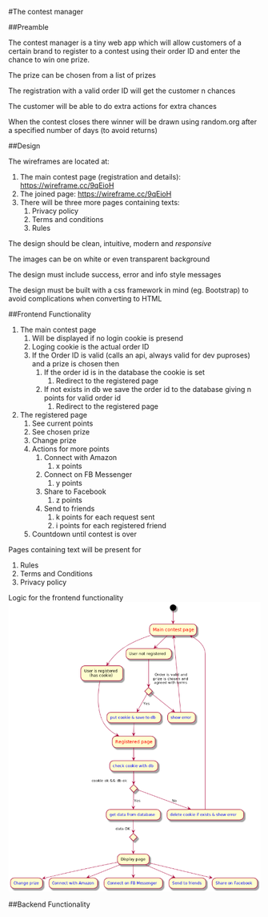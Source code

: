 #The contest manager

##Preamble

The contest manager is a tiny web app which will allow customers of a certain brand to register to a contest using their order ID and enter the chance to win one prize.

The prize can be chosen from a list of prizes

The registration with a valid order ID will get the customer n chances

The customer will be able to do extra actions for extra chances

When the contest closes there winner will be drawn using random.org after a specified number of days (to avoid returns)


##Design

The wireframes are located at:
1. The main contest page (registration and details): https://wireframe.cc/9qEioH
2. The joined page: https://wireframe.cc/9qEioH
3. There will be three more pages containing texts:
    1. Privacy policy
    2. Terms and conditions
    3. Rules

The design should be clean, intuitive, modern and *responsive*

The images can be on white or even transparent background

The design must include success, error and info style messages

The design must be built with a css framework in mind (eg. Bootstrap) to avoid complications when converting to HTML


##Frontend Functionality

1. The main contest page
    1. Will be displayed if no login cookie is presend
    2. Loging cookie is the actual order ID
    3. If the Order ID is valid (calls an api, always valid for dev puproses) and a prize is chosen then
        1. If the order id is in the database the cookie is set
            1. Redirect to the registered page
        2. If not exists in db we save the order id to the database giving n points for valid order id
            1. Redirect to the registered page
2. The registered page
    1. See current points
    2. See chosen prize
    3. Change prize
    4. Actions for more points
        1. Connect with Amazon
            1. x points
        2. Connect on FB Messenger
            1. y points
        3. Share to Facebook
            1. z points
        4. Send to friends
            1. k points for each request sent
            2. i points for each registered friend
    4. Countdown until contest is over

Pages containing text will be present for
1. Rules
2. Terms and Conditions
3. Privacy policy

Logic for the frontend functionality
![](LogicMaps/contest_page_flow.png)

##Backend Functionality
